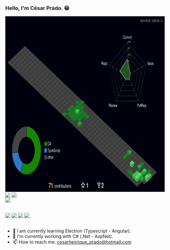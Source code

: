 ### Hello, I'm César Prado. 😁

<img align="center" alt="3D Profile Stats" height="555" src="./profile-3d-contrib/profile-night-green.svg"/>
<div style="display: inline-block;">
  <img align="center" height="160" src="http://github-profile-summary-cards.vercel.app/api/cards/profile-details?username=CesarPradoJr&theme=dracula"/>
  <img align="center" height="160" src="http://github-profile-summary-cards.vercel.app/api/cards/stats?username=CesarPradoJr&theme=dracula"/>
</div>
<br>
<div">
  <img src="https://skillicons.dev/icons?i=cs,dotnet,angular,nodejs,css,html,electron,docker,postgres,mysql,ts,azure,vscode,visualstudio,postman"  />
</div>
 
 ##
 
<div>
  <a href="https://www.linkedin.com/in/c%C3%A9sar-prado-68350b136/" target="_blank"><img src="https://img.shields.io/badge/LinkedIn-0077B5?style=for-the-badge&logo=linkedin&logoColor=white" target="_blank"></a>
  <a href="https://discord.gg/G74j72h" target="_blank"><img src="https://img.shields.io/badge/Discord-7289DA?style=for-the-badge&logo=discord&logoColor=white" target="_blank"></a>
  <a href="https://mail.google.com/mail/u/cesarjunior95@gmail.com" target="_blank"><img src="https://img.shields.io/badge/Gmail-D14836?style=for-the-badge&logo=gmail&logoColor=white" target="_blank"></a>
  <a href="https://twitter.com/CsarPra57172065" target="_blank"><img src="https://img.shields.io/badge/Twitter-1DA1F2?style=for-the-badge&logo=twitter&logoColor=white" target="_blank"></a>
</div>

##

- 🌱 I am currently learning Electron (Typescript - Angular).
- 🔭 I'm currently working with C# (.Net - AspNet).
- 📫 How to reach me: cesarhenrique_prado@hotmail.com

##
